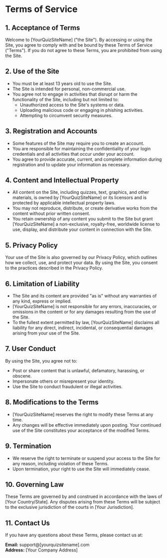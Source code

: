 # Terms of Service

## 1. Acceptance of Terms
Welcome to [YourQuizSiteName] ("the Site"). By accessing or using the Site, you agree to comply with and be bound by these Terms of Service ("Terms"). If you do not agree to these Terms, you are prohibited from using the Site.

## 2. Use of the Site
- You must be at least 13 years old to use the Site.
- The Site is intended for personal, non-commercial use.
- You agree not to engage in activities that disrupt or harm the functionality of the Site, including but not limited to:
  - Unauthorized access to the Site's systems or data.
  - Uploading malicious code or engaging in phishing activities.
  - Attempting to circumvent security measures.

## 3. Registration and Accounts
- Some features of the Site may require you to create an account.
- You are responsible for maintaining the confidentiality of your login credentials and all activities that occur under your account.
- You agree to provide accurate, current, and complete information during registration and to update your information as necessary.

## 4. Content and Intellectual Property
- All content on the Site, including quizzes, text, graphics, and other materials, is owned by [YourQuizSiteName] or its licensors and is protected by applicable intellectual property laws.
- You may not reproduce, distribute, or create derivative works from the content without prior written consent.
- You retain ownership of any content you submit to the Site but grant [YourQuizSiteName] a non-exclusive, royalty-free, worldwide license to use, display, and distribute your content in connection with the Site.

## 5. Privacy Policy
Your use of the Site is also governed by our Privacy Policy, which outlines how we collect, use, and protect your data. By using the Site, you consent to the practices described in the Privacy Policy.

## 6. Limitation of Liability
- The Site and its content are provided "as is" without any warranties of any kind, express or implied.
- [YourQuizSiteName] is not responsible for any errors, inaccuracies, or omissions in the content or for any damages resulting from the use of the Site.
- To the fullest extent permitted by law, [YourQuizSiteName] disclaims all liability for any direct, indirect, incidental, or consequential damages arising from your use of the Site.

## 7. User Conduct
By using the Site, you agree not to:
- Post or share content that is unlawful, defamatory, harassing, or obscene.
- Impersonate others or misrepresent your identity.
- Use the Site to conduct fraudulent or illegal activities.

## 8. Modifications to the Terms
- [YourQuizSiteName] reserves the right to modify these Terms at any time.
- Any changes will be effective immediately upon posting. Your continued use of the Site constitutes your acceptance of the modified Terms.

## 9. Termination
- We reserve the right to terminate or suspend your access to the Site for any reason, including violation of these Terms.
- Upon termination, your right to use the Site will immediately cease.

## 10. Governing Law
These Terms are governed by and construed in accordance with the laws of [Your Country/State]. Any disputes arising from these Terms will be subject to the exclusive jurisdiction of the courts in [Your Jurisdiction].

## 11. Contact Us
If you have any questions about these Terms, please contact us at:

**Email:** support@[yourquizsitename].com  
**Address:** [Your Company Address]

